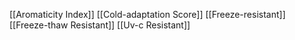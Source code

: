 [[Aromaticity Index]]
[[Cold-adaptation Score]]
[[Freeze-resistant]]
[[Freeze-thaw Resistant]]
[[Uv-c Resistant]]
